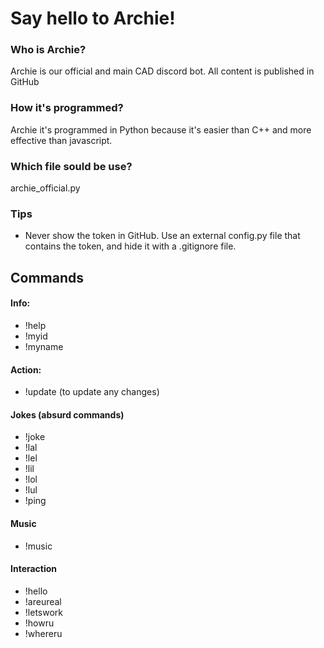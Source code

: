 # Say hello to Archie!
### Who is Archie?
Archie is our official and main CAD discord bot. All content is published in GitHub
### How it's programmed?
Archie it's programmed in Python because it's easier than C++ and more effective than javascript.
### Which file sould be use?
archie_official.py
### Tips
   - Never show the token in GitHub. Use an external config.py file that contains the token, and hide it with a .gitignore file.


## Commands
#### Info:
   - !help
   - !myid
   - !myname

#### Action:
   - !update (to update any changes)

#### Jokes (absurd commands)
   - !joke
   - !lal
   - !lel
   - !lil
   - !lol
   - !lul
   - !ping

#### Music
   - !music

#### Interaction
   - !hello
   - !areureal
   - !letswork
   - !howru
   - !whereru
